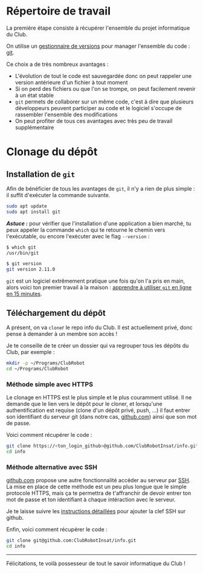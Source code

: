 # Répertoire de travail

La première étape consiste à récupérer l'ensemble du projet informatique du Club.

On utilise un [gestionnaire de versions](https://fr.wikipedia.org/wiki/Logiciel_de_gestion_de_versions) pour manager l'ensemble du code : [git](https://git-scm.com/).

Ce choix a de très nombreux avantages :
- L'évolution de tout le code est sauvegardée donc on peut rappeler une version antérieure d'un fichier à tout moment
- Si on perd des fichiers ou que l'on se trompe, on peut facilement revenir à un état stable
- `git` permets de collaborer sur un même code, c'est à dire que plusieurs développeurs peuvent participer au code et le logiciel s'occupe de rassembler l'ensemble des modifications
- On peut profiter de tous ces avantages avec très peu de travail supplémentaire

# Clonage du dépôt

## Installation de `git`

Afin de bénéficier de tous les avantages de `git`, il n'y a rien de plus simple : il suffit d'exécuter la commande suivante.

```bash
sudo apt update
sudo apt install git
```

***Astuce :*** pour vérifier que l'installation d'une application a bien marché, tu peux appeler la commande `which` qui te retourne le chemin vers l'exécutable, ou encore l'exécuter avec le flag `--version` :

```bash
$ which git
/usr/bin/git

$ git version
git version 2.11.0
```

`git` est un logiciel extrêmement pratique une fois qu'on l'a pris en main, alors voici ton premier travail à la maison : [apprendre à utiliser `git` en ligne en 15 minutes](https://try.github.io/levels/1/challenges/1).

## Téléchargement du dépôt

A présent, on va `clone`r le repo info du Club. Il est actuellement privé, donc pense à demander à un membre son accès !

Je te conseille de te créer un dossier qui va regrouper tous les dépôts du Club, par exemple :

```bash
mkdir -p ~/Programs/ClubRobot
cd ~/Programs/ClubRobot
```

### Méthode simple avec HTTPS

Le clonage en HTTPS est le plus simple et le plus couramment utilisé. Il ne demande que le lien vers le dépôt pour le cloner, et lorsqu'une authentification est requise (clone d'un dépôt privé, push, ...) il faut entrer son identifiant du serveur git (dans notre cas, [github.com](https://github.com)) ainsi que son mot de passe.

Voici comment récupérer le code :

```bash
git clone https://<ton_login_github>@github.com/ClubRobotInsat/info.git
cd info
```

### Méthode alternative avec SSH

[github.com](https://github.com) propose une autre fonctionnalité accéder au serveur par [SSH](https://fr.wikipedia.org/wiki/Secure_Shell). La mise en place de cette méthode est un peu plus longue que le simple protocole HTTPS, mais ça te permettra de t'affranchir de devoir entrer ton mot de passe et ton identifiant à chaque intéraction avec le serveur.

Je te laisse suivre les [instructions détaillées](https://help.github.com/articles/connecting-to-github-with-ssh/) pour ajouter la clef SSH sur github.

Enfin, voici comment récupérer le code :

```bash
git clone git@github.com:ClubRobotInsat/info.git
cd info
```

-----

Félicitations, te voilà possesseur de tout le savoir informatique du Club !
